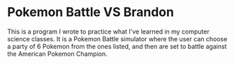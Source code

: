 # Pokemon Battle VS Brandon

This is a program I wrote to practice what I've learned in my computer science classes. It is a Pokemon Battle
simulator where the user can choose a party of 6 Pokemon from the ones listed, and then are set to battle against
the American Pokemon Champion.